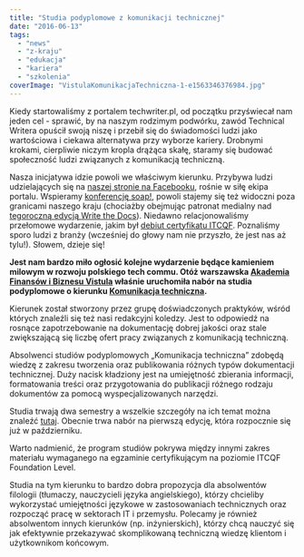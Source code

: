 ```yaml
---
title: "Studia podyplomowe z komunikacji technicznej"
date: "2016-06-13"
tags:
  - "news"
  - "z-kraju"
  - "edukacja"
  - "kariera"
  - "szkolenia"
coverImage: "VistulaKomunikacjaTechniczna-1-e1563346376984.jpg"
---
```


Kiedy startowaliśmy z portalem techwriter.pl, od początku przyświecał nam jeden
cel - sprawić, by na naszym rodzimym podwórku, zawód Technical Writera opuścił
swoją niszę i przebił się do świadomości ludzi jako wartościowa i ciekawa
alternatywa przy wyborze kariery. Drobnymi krokami, cierpliwie niczym kropla
drążąca skałę, staramy się budować społeczność ludzi związanych z komunikacją
techniczną.

Nasza inicjatywa idzie powoli we właściwym kierunku. Przybywa ludzi
udzielających się na
[naszej stronie na Facebooku](https://www.facebook.com/TechWriterPl/?ref=aymt_homepage_panel),
rośnie w siłę ekipa portalu.
Wspieramy [konferencję soap!](http://soapconf.com/), powoli stajemy się też
widoczni poza granicami naszego kraju (chociażby obejmując patronat medialny nad
[tegoroczną edycją Write the Docs](http://techwriter.pl/poznajcie-write-the-docs-europe/)).
Niedawno relacjonowaliśmy przełomowe wydarzenie, jakim był
[debiut certyfikatu ITCQF](http://techwriter.pl/szkolenie-itcqf-relacja/).
Poznaliśmy sporo ludzi z branży (wcześniej do głowy nam nie przyszło, że jest
nas aż tylu!). Słowem, dzieje się!

**Jest nam bardzo miło ogłosić kolejne wydarzenie będące kamieniem milowym w
rozwoju polskiego tech commu. Otóż warszawska
[Akademia Finansów i Biznesu Vistula](http://www.vistula.edu.pl/) właśnie
uruchomiła nabór na studia podyplomowe o kierunku
[Komunikacja techniczna](http://www.vistula.edu.pl/pol/page/komunikacja-techniczna).**

Kierunek został stworzony przez grupę doświadczonych praktyków, wśród których
znaleźli się też nasi redakcyjni koledzy. Jest to odpowiedź na rosnące
zapotrzebowanie na dokumentację dobrej jakości oraz stale zwiększającą się
liczbę ofert pracy związanych z komunikacją techniczną.

Absolwenci studiów podyplomowych „Komunikacja techniczna” zdobędą wiedzę z
zakresu tworzenia oraz publikowania różnych typów dokumentacji technicznej. Duży
nacisk kładziony jest na umiejętność zbierania informacji, formatowania treści
oraz przygotowania do publikacji różnego rodzaju dokumentów za pomocą
wyspecjalizowanych narzędzi.

Studia trwają dwa semestry a wszelkie szczegóły na ich temat można znaleźć
[tutaj](http://www.vistula.edu.pl/pol/page/komunikacja-techniczna). Obecnie trwa
nabór na pierwszą edycję, która rozpocznie się już w październiku.

Warto nadmienić, że program studiów pokrywa między innymi zakres materiału
wymaganego na egzaminie certyfikującym na poziomie ITCQF Foundation Level.

Studia na tym kierunku to bardzo dobra propozycja dla absolwentów filologii
(tłumaczy, nauczycieli języka angielskiego), którzy chcieliby wykorzystać
umiejętności językowe w zastosowaniach technicznych oraz rozpocząć pracę w
sektorach IT i przemysłu. Polecamy je również absolwentom innych kierunków (np.
inżynierskich), którzy chcą nauczyć się jak efektywnie przekazywać skomplikowaną
techniczną wiedzę klientom i użytkownikom końcowym.
